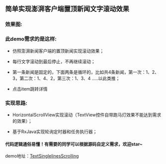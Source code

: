 ## 简单实现澎湃客户端置顶新闻文字滚动效果
### 效果图:



### 此demo需求的是这样:
+ 仿照澎湃新闻客户端的置顶新闻实现滚动效果；

+ 每行文字滚动到最后停止，不再继续滚动；

+ 第一条新闻是固定的，下面两条是循环的，比如共4条新闻，第一次：1、2、3，第二次：1、4、2，第三次：1、3、4 .....以此类推；

+ 点击item跳转详情

### 实现思路:
+ HorizontalScrollView实现滚动（TextView控件自带跑马灯效果不能达到需求的效果）；

+ 基于RxJava实现轮询定时器和任务执行器；



#### 代码逻辑通俗易懂！有需要的同学可以根据源码自定义需求，欢迎star~

demo地址：[TextSinglelinesScrolling](https://github.com/cying112115/TextSinglelinesScrolling/)
